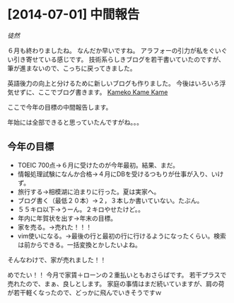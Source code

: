 # [2014-07-01] 中間報告
_徒然_

６月も終わりましたね。
なんだか早いですね。
アラフォーの引力が私をぐいぐい引き寄せている感じです。
技術系らしきブログを若干書いていたのですが、筆が進まないので、こっちに戻ってきました。

英語後力の向上と分けるために新しいブログも作りました。
今後はいろいろ浮気せずに、ここでブログ書きます。
<a href="http://kamekokamekame.net" target="_blank">Kameko Kame Kame</a>

ここで今年の目標の中間報告します。

年始には全部できると思っていたんですがね。。。

## 今年の目標

* TOEIC 700点→６月に受けたのが今年最初。結果、まだ。
* 情報処理試験になんか合格→４月にDBを受けるつもりが仕事が入り、いけず。
* 旅行する→相模湖に泊まりに行った。夏は実家へ。
* ブログ書く（最低２０本）→２，３本しか書いていない。たぶん。
* ５５キロ以下→うーん。２キロやせたけど。。
* 年内に年賀状を出す→年末の目標。
* 家を売る。→売れた！！！
* vim使いになる。→最後の行と最初の行に行けるようになったくらい。検索は前からできる。一括変換とかしたいよね。

そんなわけで、家が売れました！！

めでたい！！
今月で家賃＋ローンの２重払いともおさらばです。
若干プラスで売れたので、まぁ、良しとします。
家庭の事情はまだ続いていますが、肩の荷が若干軽くなったので、どっかに飛んでいきそうですｗ


